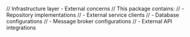 // Infrastructure layer - External concerns
// This package contains:
// - Repository implementations
// - External service clients
// - Database configurations
// - Message broker configurations
// - External API integrations